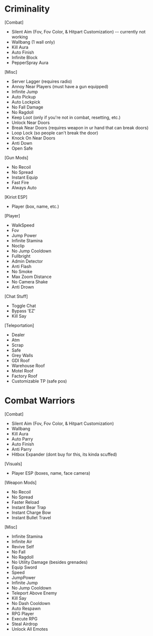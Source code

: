 # Criminality

[Combat]
  * Silent Aim (Fov, Fov Color, & Hitpart Customization) -- currently not working
  * Wallbang (1 wall only)
  * Kill Aura
  * Auto Finish
  * Infinite Block
  * PepperSpray Aura
  
[Misc]
  * Server Lagger (requires radio)
  * Annoy Near Players (must have a gun equipped)
  * Infinite Jump
  * Auto Pickup
  * Auto Lockpick
  * No Fall Damage
  * No Ragdoll
  * Keep Loot (only if you're not in combat, resetting, etc.)
  * Unlock Near Doors
  * Break Near Doors (requires weapon in ur hand that can break doors)
  * Loop Lock (so people can't break the door)
  * Knock On Near Doors
  * Anti Down
  * Open Safe

[Gun Mods]
  * No Recoil
  * No Spread
  * Instant Equip
  * Fast Fire
  * Always Auto

[Kiriot ESP]
  * Player (box, name, etc.)

[Player]
  * WalkSpeed
  * Fov
  * Jump Power
  * Infinite Stamina
  * Noclip
  * No Jump Cooldown
  * Fullbright
  * Admin Detector
  * Anti Flash
  * No Smoke
  * Max Zoom Distance
  * No Camera Shake
  * Anti Drown

[Chat Stuff]
  * Toggle Chat
  * Bypass 'EZ'
  * Kill Say

[Teleportation]
  * Dealer
  * Atm
  * Scrap
  * Safe
  * Grey Walls
  * GDI Roof
  * Warehouse Roof
  * Motel Roof
  * Factory Roof
  * Customizable TP (safe pos)

# Combat Warriors

[Combat]
  * Silent Aim (Fov, Fov Color, & Hitpart Customization)
  * Wallbang
  * Kill Aura
  * Auto Parry
  * Auto Finish
  * Anti Parry
  * Hitbox Expander (dont buy for this, its kinda  scuffed)

[Visuals]
  * Player ESP (boxes, name, face camera)

[Weapon Mods]
  * No Recoil
  * No Spread
  * Faster Reload
  * Instant Bear Trap
  * Instant Charge Bow
  * Instant Bullet Travel

[Misc]
  * Infinite Stamina
  * Infinite Air
  * Revive Self
  * No Fall
  * No Ragdoll
  * No Utility Damage (besides grenades)
  * Equip Sword
  * Speed
  * JumpPower
  * Infinite Jump
  * No Jump Cooldown
  * Teleport Above Enemy
  * Kill Say
  * No Dash Cooldown
  * Auto Respawn
  * RPG Player
  * Execute RPG
  * Steal Airdrop
  * Unlock All Emotes

